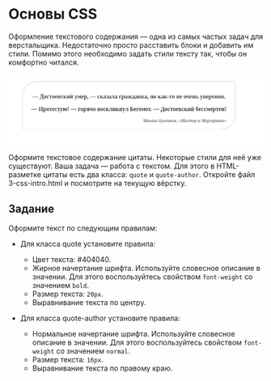 # Основы CSS

Оформление текстового содержания — одна из самых частых задач для верстальщика. Недостаточно просто расставить блоки и добавить им стили. Помимо этого необходимо задать стили тексту так, чтобы он комфортно читался.

![Рисунок](assets/3.png)

Оформите текстовое содержание цитаты. Некоторые стили для неё уже существуют. Ваша задача — работа с текстом. Для этого в HTML-разметке цитаты есть два класса: `quote` и `quote-author`. Откройте файл 3-css-intro.html и посмотрите на текущую вёрстку.

## Задание

Оформите текст по следующим правилам:

- Для класса quote установите правила:

  - Цвет текста: #404040.
  - Жирное начертание шрифта. Используйте словесное описание в значении. Для этого воспользуйтесь свойством `font-weight` со значением `bold`.
  - Размер текста: `20px`.
  - Выравнивание текста по центру.

- Для класса quote-author установите правила:
  - Нормальное начертание шрифта. Используйте словесное описание в значении. Для этого воспользуйтесь свойством `font-weight` со значением `normal`.
  - Размер текста: `16px`.
  - Выравнивание текста по правому краю.
